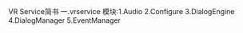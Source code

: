 VR Service简书
一.vrservice
模块:1.Audio
     2.Configure
     3.DialogEngine
     4.DialogManager
     5.EventManager
